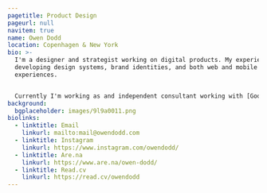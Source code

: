 ```yaml
---
pagetitle: Product Design
pageurl: null
navitem: true
name: Owen Dodd
location: Copenhagen & New York
bio: >-
  I'm a designer and strategist working on digital products. My experiences span
  developing design systems, brand identities, and both web and mobile
  experiences.


  Currently I'm working as and independent consultant working with [Good Dog](https://www.gooddog.com/) and [DOT](https://dinoffentligetransport.dk/). I was previously at [The New York Times](https://www.nytimes.com/), and [Artsy](https://www.artsy.net/).
background:
  bgplaceholder: images/9l9a0011.png
biolinks:
  - linktitle: Email
    linkurl: mailto:mail@owendodd.com
  - linktitle: Instagram
    linkurl: https://www.instagram.com/owendodd/
  - linktitle: Are.na
    linkurl: https://www.are.na/owen-dodd/
  - linktitle: Read.cv
    linkurl: https://read.cv/owendodd
---
```

